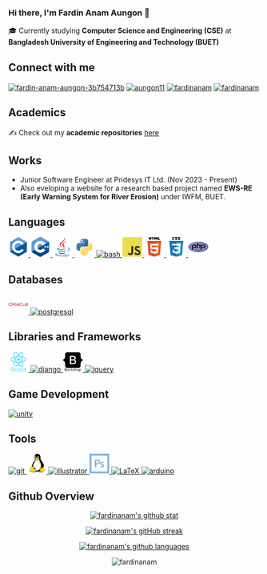 ### Hi there, I'm Fardin Anam Aungon 👋

🎓 Currently studying **Computer Science and Engineering (CSE)** at **Bangladesh University of Engineering and Technology (BUET)**

## Connect with me
<a href="https://linkedin.com/in/fardin-anam-aungon-3b754713b" target="blank"><img align="center" src="https://raw.githubusercontent.com/rahuldkjain/github-profile-readme-generator/master/src/images/icons/Social/linked-in-alt.svg" alt="fardin-anam-aungon-3b754713b" height="30" width="40" /></a>
<a href="https://instagram.com/aungon11" target="blank"><img align="center" src="https://raw.githubusercontent.com/rahuldkjain/github-profile-readme-generator/master/src/images/icons/Social/instagram.svg" alt="aungon11" height="30" width="40" /></a>
<a href="https://www.leetcode.com/fardinanam" target="blank"><img align="center" src="https://raw.githubusercontent.com/rahuldkjain/github-profile-readme-generator/master/src/images/icons/Social/leet-code.svg" alt="fardinanam" height="30" width="40" /></a>
<a href="https://codepen.io/fardinanam" target="blank"><img align="center" src="https://raw.githubusercontent.com/rahuldkjain/github-profile-readme-generator/master/src/images/icons/Social/codepen.svg" alt="fardinanam" height="30" width="40" /></a>

## Academics

✍ Check out my **academic repositories** [here](https://github.com/fardinanam/My-Academics)

## Works
- Junior Software Engineer at Pridesys IT Ltd. (Nov 2023 - Present)
- Also eveloping a website for a research based project named **EWS-RE (Early Warning System for River Erosion)** under IWFM, BUET. <!-- Check out the website [here](https://early-warning-river-erosion.netlify.app/) -->

## Languages
<!-- ![ASM](https://img.shields.io/badge/-ASM-000000?style=flat&logo) -->

<a href="https://www.cprogramming.com/" target="_blank" rel="noreferrer"> <img src="https://raw.githubusercontent.com/devicons/devicon/master/icons/c/c-original.svg" alt="c" width="40" height="40"/> </a>
<a href="https://www.w3schools.com/cpp/" target="_blank" rel="noreferrer"> <img src="https://raw.githubusercontent.com/devicons/devicon/master/icons/cplusplus/cplusplus-original.svg" alt="cplusplus" width="40" height="40"/> </a>
<a href="https://www.java.com" target="_blank" rel="noreferrer"> <img src="https://raw.githubusercontent.com/devicons/devicon/master/icons/java/java-original.svg" alt="java" width="40" height="40"/> </a>
 <a href="https://www.python.org" target="_blank" rel="noreferrer"> <img src="https://raw.githubusercontent.com/devicons/devicon/master/icons/python/python-original.svg" alt="python" width="40" height="40"/> </a>
<a href="https://www.gnu.org/software/bash/" target="_blank" rel="noreferrer"> <img src="https://www.vectorlogo.zone/logos/gnu_bash/gnu_bash-icon.svg" alt="bash" width="40" height="40"/> </a>
<a href="https://developer.mozilla.org/en-US/docs/Web/JavaScript" target="_blank" rel="noreferrer"> <img src="https://raw.githubusercontent.com/devicons/devicon/master/icons/javascript/javascript-original.svg" alt="javascript" width="40" height="40"/> </a>
 <a href="https://www.w3.org/html/" target="_blank" rel="noreferrer"> <img src="https://raw.githubusercontent.com/devicons/devicon/master/icons/html5/html5-original-wordmark.svg" alt="html5" width="40" height="40"/> </a>
 <a href="https://www.w3schools.com/css/" target="_blank" rel="noreferrer"> <img src="https://raw.githubusercontent.com/devicons/devicon/master/icons/css3/css3-original-wordmark.svg" alt="css3" width="40" height="40"/> </a>
<a href="https://www.php.net" target="_blank" rel="noreferrer"> <img src="https://raw.githubusercontent.com/devicons/devicon/master/icons/php/php-original.svg" alt="php" width="40" height="40"/> </a>

## Databases
<a href="https://www.oracle.com/" target="_blank" rel="noreferrer"> <img src="https://raw.githubusercontent.com/devicons/devicon/master/icons/oracle/oracle-original.svg" alt="oracle" width="40" height="40"/> </a>
<a href="https://www.postgresql.org/"><img src="https://cdn.jsdelivr.net/gh/devicons/devicon/icons/postgresql/postgresql-plain-wordmark.svg" alt="postgresql" width="40" height="40"/></a>

## Libraries and Frameworks
<a href="https://reactjs.org/" target="_blank" rel="noreferrer"> <img src="https://raw.githubusercontent.com/devicons/devicon/master/icons/react/react-original-wordmark.svg" alt="react" width="40" height="40"/> </a>
 <a href="https://www.djangoproject.com/" target="_blank" rel="noreferrer"> <img src="https://cdn.worldvectorlogo.com/logos/django.svg" alt="django" width="40" height="40"/> </a>
<a href="https://getbootstrap.com" target="_blank" rel="noreferrer"> <img src="https://raw.githubusercontent.com/devicons/devicon/master/icons/bootstrap/bootstrap-plain-wordmark.svg" alt="bootstrap" width="40" height="40"/> </a>
<a href="https://jquery.com/" targer="_blank" rel="noreffered"> <img src="https://www.vectorlogo.zone/logos/jquery/jquery-vertical.svg" alt="jquery" width="40" height="40"/> </a>

## Game Development
<a href="https://unity.com/" target="_blank" rel="noreferrer"> <img src="https://www.vectorlogo.zone/logos/unity3d/unity3d-icon.svg" alt="unity" width="40" height="40"/> </a>

## Tools

<a href="https://git-scm.com/" target="_blank" rel="noreferrer"> <img src="https://www.vectorlogo.zone/logos/git-scm/git-scm-icon.svg" alt="git" width="40" height="40"/> </a>
<a href="https://www.linux.org/" target="_blank" rel="noreferrer"> <img src="https://raw.githubusercontent.com/devicons/devicon/master/icons/linux/linux-original.svg" alt="linux" width="40" height="40"/> </a>
<a href="https://www.adobe.com/in/products/illustrator.html" target="_blank" rel="noreferrer"> <img src="https://www.vectorlogo.zone/logos/adobe_illustrator/adobe_illustrator-icon.svg" alt="illustrator" width="40" height="40"/> </a>
<a href="https://www.photoshop.com/en" target="_blank" rel="noreferrer"> <img src="https://raw.githubusercontent.com/devicons/devicon/master/icons/photoshop/photoshop-line.svg" alt="photoshop" width="40" height="40"/> </a>
<a href="https://www.latex-project.org/" target="_blank" rel="noreferrer"> <img src="https://cdn.jsdelivr.net/gh/devicons/devicon/icons/latex/latex-original.svg" alt="LaTeX" width="40" height="40"/> </a>
<a href="https://www.arduino.cc/" target="_blank" rel="noreferrer"> <img src="https://cdn.worldvectorlogo.com/logos/arduino-1.svg" alt="arduino" width="40" height="40"/> </a>
<!-- ![Flex](https://img.shields.io/badge/-flex-000000?style=flat&logo=flex)
![Bison](https://img.shields.io/badge/-bison-000000?style=flat&logo=bison) -->

## Github Overview

<p align="center">
<a href="https://github.com/fardinanam">
<img alt="fardinanam's github stat" height="200px" width="450px" border="none" src="https://github-readme-stats.vercel.app/api?username=fardinanam&show_icons=true&count_private=true&theme=dark" /> </a>
</p>
<p align="center">
<a align="left" href="https://github.com/fardinanam">
<img alt="fardinanam's gitHub streak" height="180px" width="450px" src="http://github-readme-streak-stats.herokuapp.com?user=fardinanam&theme=dark" /> </a>
</p>
<p align="center">
<a href="https://github.com/fardinanam">
<img alt="fardinanam's github languages" height="200px" width="450px" src="https://github-readme-stats.vercel.app/api/top-langs/?username=fardinanam&langs_count=10&layout=compact&theme=dark&hide=html,css,shell,batchfile,Tcl,lex,yacc,Awk,TeX" /></a>
</p>
<p align="center">
<img src="https://komarev.com/ghpvc/?username=fardinanam&label=Profile%20views&color=0e75b6&style=flat" alt="fardinanam" /> </p>
